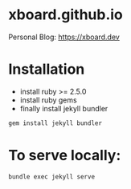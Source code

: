 # xboard.github.io

Personal Blog: https://xboard.dev

# Installation

- install ruby >= 2.5.0
- install ruby gems
- finally install jekyll bundler

```bash
gem install jekyll bundler
```

# To serve locally:

```
bundle exec jekyll serve
```
